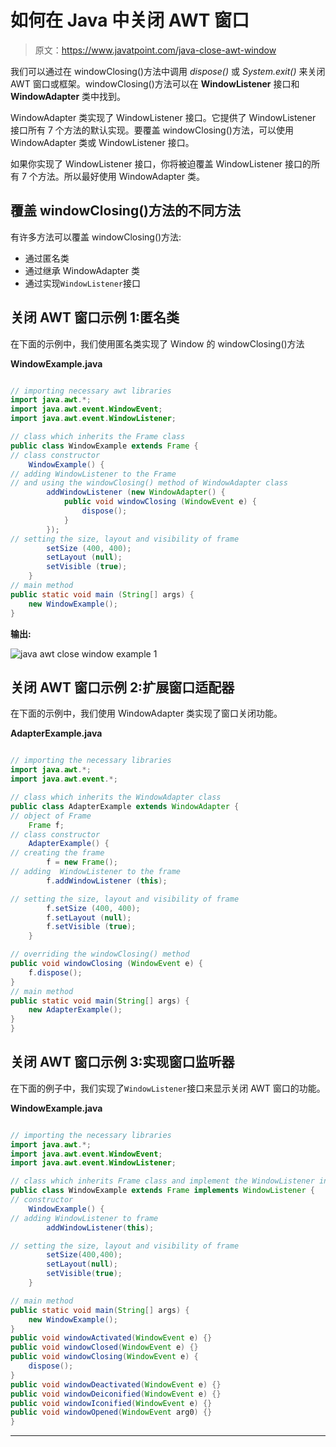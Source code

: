 # 如何在 Java 中关闭 AWT 窗口

> 原文：<https://www.javatpoint.com/java-close-awt-window>

我们可以通过在 windowClosing()方法中调用 *dispose()* 或 *System.exit()* 来关闭 AWT 窗口或框架。windowClosing()方法可以在 **WindowListener** 接口和 **WindowAdapter** 类中找到。

WindowAdapter 类实现了 WindowListener 接口。它提供了 WindowListener 接口所有 7 个方法的默认实现。要覆盖 windowClosing()方法，可以使用 WindowAdapter 类或 WindowListener 接口。

如果你实现了 WindowListener 接口，你将被迫覆盖 WindowListener 接口的所有 7 个方法。所以最好使用 WindowAdapter 类。

## 覆盖 windowClosing()方法的不同方法

有许多方法可以覆盖 windowClosing()方法:

*   通过匿名类
*   通过继承 WindowAdapter 类
*   通过实现`WindowListener`接口

## 关闭 AWT 窗口示例 1:匿名类

在下面的示例中，我们使用匿名类实现了 Window 的 windowClosing()方法

**WindowExample.java**

```java

// importing necessary awt libraries 
import java.awt.*;  
import java.awt.event.WindowEvent;  
import java.awt.event.WindowListener;  

// class which inherits the Frame class
public class WindowExample extends Frame {  
// class constructor
    WindowExample() {  
// adding WindowListener to the Frame
// and using the windowClosing() method of WindowAdapter class
        addWindowListener (new WindowAdapter() {  
            public void windowClosing (WindowEvent e) {  
                dispose();  
            }  
        });  
// setting the size, layout and visibility of frame
        setSize (400, 400);  
        setLayout (null);  
        setVisible (true);  
    }  
// main method
public static void main (String[] args) {  
    new WindowExample();  
}  

```

**输出:**

![java awt close window example 1](../img/e28eef3f2d8d703b97b014237f4759cc.png)

## 关闭 AWT 窗口示例 2:扩展窗口适配器

在下面的示例中，我们使用 WindowAdapter 类实现了窗口关闭功能。

**AdapterExample.java**

```java

// importing the necessary libraries
import java.awt.*;  
import java.awt.event.*;  

// class which inherits the WindowAdapter class
public class AdapterExample extends WindowAdapter {  
// object of Frame
    Frame f;  
// class constructor
    AdapterExample() {  
// creating the frame
        f = new Frame();  
// adding  WindowListener to the frame
        f.addWindowListener (this);  

// setting the size, layout and visibility of frame
        f.setSize (400, 400);  
        f.setLayout (null);  
        f.setVisible (true);  
    }  

// overriding the windowClosing() method 
public void windowClosing (WindowEvent e) {  
    f.dispose();  
}  
// main method
public static void main(String[] args) {  
    new AdapterExample();  
}  
}  

```

## 关闭 AWT 窗口示例 3:实现窗口监听器

在下面的例子中，我们实现了`WindowListener`接口来显示关闭 AWT 窗口的功能。

**WindowExample.java**

```java

// importing the necessary libraries
import java.awt.*;  
import java.awt.event.WindowEvent;  
import java.awt.event.WindowListener;  

// class which inherits Frame class and implement the WindowListener interface
public class WindowExample extends Frame implements WindowListener {  
// constructor
    WindowExample() {  
// adding WindowListener to frame
        addWindowListener(this);  

// setting the size, layout and visibility of frame
        setSize(400,400);  
        setLayout(null);  
        setVisible(true);  
    }  

// main method
public static void main(String[] args) {  
    new WindowExample();  
}  
public void windowActivated(WindowEvent e) {}  
public void windowClosed(WindowEvent e) {}  
public void windowClosing(WindowEvent e) {  
    dispose();  
}  
public void windowDeactivated(WindowEvent e) {}  
public void windowDeiconified(WindowEvent e) {}  
public void windowIconified(WindowEvent e) {}  
public void windowOpened(WindowEvent arg0) {}  
}  

```

* * *